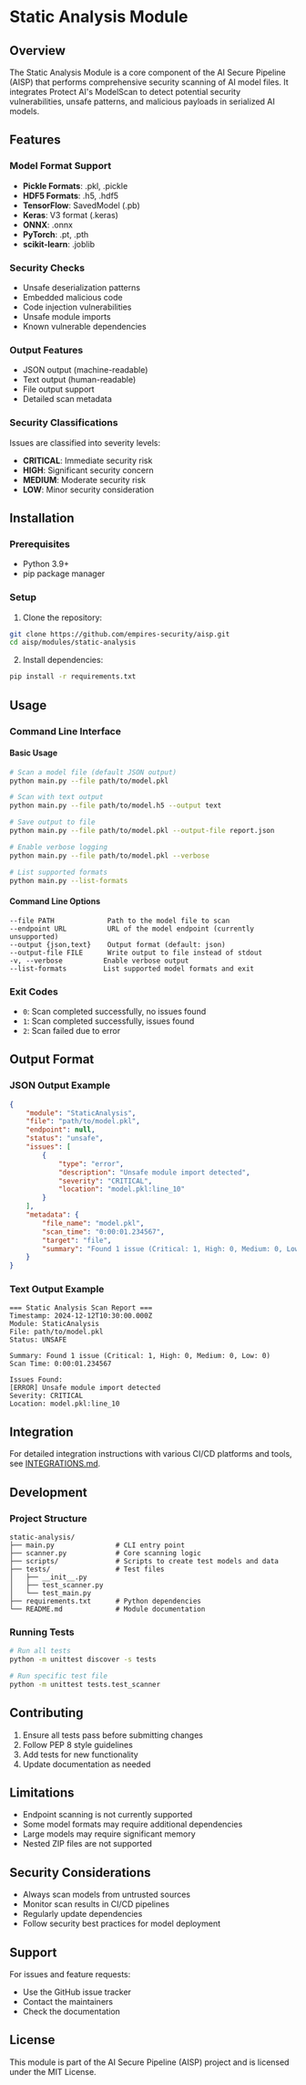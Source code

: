 # Static Analysis Module

## Overview
The Static Analysis Module is a core component of the AI Secure Pipeline (AISP) that performs comprehensive security scanning of AI model files. It integrates Protect AI's ModelScan to detect potential security vulnerabilities, unsafe patterns, and malicious payloads in serialized AI models.

## Features

### Model Format Support
- **Pickle Formats**: .pkl, .pickle
- **HDF5 Formats**: .h5, .hdf5
- **TensorFlow**: SavedModel (.pb)
- **Keras**: V3 format (.keras)
- **ONNX**: .onnx
- **PyTorch**: .pt, .pth
- **scikit-learn**: .joblib

### Security Checks
- Unsafe deserialization patterns
- Embedded malicious code
- Code injection vulnerabilities
- Unsafe module imports
- Known vulnerable dependencies

### Output Features
- JSON output (machine-readable)
- Text output (human-readable)
- File output support
- Detailed scan metadata

### Security Classifications
Issues are classified into severity levels:
- **CRITICAL**: Immediate security risk
- **HIGH**: Significant security concern
- **MEDIUM**: Moderate security risk
- **LOW**: Minor security consideration

## Installation

### Prerequisites
- Python 3.9+
- pip package manager

### Setup
1. Clone the repository:
```bash
git clone https://github.com/empires-security/aisp.git
cd aisp/modules/static-analysis
```

2. Install dependencies:
```bash
pip install -r requirements.txt
```

## Usage

### Command Line Interface

#### Basic Usage
```bash
# Scan a model file (default JSON output)
python main.py --file path/to/model.pkl

# Scan with text output
python main.py --file path/to/model.h5 --output text

# Save output to file
python main.py --file path/to/model.pkl --output-file report.json

# Enable verbose logging
python main.py --file path/to/model.pkl --verbose

# List supported formats
python main.py --list-formats
```

#### Command Line Options
```
--file PATH             Path to the model file to scan
--endpoint URL          URL of the model endpoint (currently unsupported)
--output {json,text}    Output format (default: json)
--output-file FILE      Write output to file instead of stdout
-v, --verbose          Enable verbose output
--list-formats         List supported model formats and exit
```

### Exit Codes
- `0`: Scan completed successfully, no issues found
- `1`: Scan completed successfully, issues found
- `2`: Scan failed due to error

## Output Format

### JSON Output Example
```json
{
    "module": "StaticAnalysis",
    "file": "path/to/model.pkl",
    "endpoint": null,
    "status": "unsafe",
    "issues": [
        {
            "type": "error",
            "description": "Unsafe module import detected",
            "severity": "CRITICAL",
            "location": "model.pkl:line_10"
        }
    ],
    "metadata": {
        "file_name": "model.pkl",
        "scan_time": "0:00:01.234567",
        "target": "file",
        "summary": "Found 1 issue (Critical: 1, High: 0, Medium: 0, Low: 0)"
    }
}
```

### Text Output Example
```plaintext
=== Static Analysis Scan Report ===
Timestamp: 2024-12-12T10:30:00.000Z
Module: StaticAnalysis
File: path/to/model.pkl
Status: UNSAFE

Summary: Found 1 issue (Critical: 1, High: 0, Medium: 0, Low: 0)
Scan Time: 0:00:01.234567

Issues Found:
[ERROR] Unsafe module import detected
Severity: CRITICAL
Location: model.pkl:line_10
```

## Integration

For detailed integration instructions with various CI/CD platforms and tools, see [INTEGRATIONS.md](INTEGRATIONS.md).

## Development

### Project Structure
```
static-analysis/
├── main.py               # CLI entry point
├── scanner.py            # Core scanning logic
├── scripts/              # Scripts to create test models and data
├── tests/                # Test files
│   ├── __init__.py
│   ├── test_scanner.py
│   └── test_main.py
├── requirements.txt      # Python dependencies
└── README.md             # Module documentation
```

### Running Tests
```bash
# Run all tests
python -m unittest discover -s tests

# Run specific test file
python -m unittest tests.test_scanner
```

## Contributing
1. Ensure all tests pass before submitting changes
2. Follow PEP 8 style guidelines
3. Add tests for new functionality
4. Update documentation as needed

## Limitations
- Endpoint scanning is not currently supported
- Some model formats may require additional dependencies
- Large models may require significant memory
- Nested ZIP files are not supported

## Security Considerations
- Always scan models from untrusted sources
- Monitor scan results in CI/CD pipelines
- Regularly update dependencies
- Follow security best practices for model deployment

## Support
For issues and feature requests:
- Use the GitHub issue tracker
- Contact the maintainers
- Check the documentation

## License
This module is part of the AI Secure Pipeline (AISP) project and is licensed under the MIT License.
